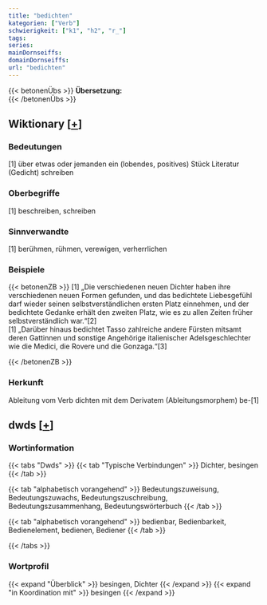 ```yaml
---
title: "bedichten"
kategorien: ["Verb"]
schwierigkeit: ["k1", "h2", "r_"]
tags:
series:
mainDornseiffs:
domainDornseiffs:
url: "bedichten"
---
```


{{< betonenÜbs >}}
**Übersetzung:**  
{{< /betonenÜbs >}}

## Wiktionary [[+](https://de.wiktionary.org/wiki/bedichten)]

### Bedeutungen
[1] über etwas oder jemanden ein (lobendes, positives) Stück Literatur (Gedicht) schreiben  

### Oberbegriffe
[1] beschreiben, schreiben  

### Sinnverwandte
[1] berühmen, rühmen, verewigen, verherrlichen  

### Beispiele
{{< betonenZB >}}
[1] „Die verschiedenen neuen Dichter haben ihre verschiedenen neuen Formen gefunden, und das bedichtete Liebesgefühl darf wieder seinen selbstverständlichen ersten Platz einnehmen, und der bedichtete Gedanke erhält den zweiten Platz, wie es zu allen Zeiten früher selbstverständlich war.“[2]  
[1] „Darüber hinaus bedichtet Tasso zahlreiche andere Fürsten mitsamt deren Gattinnen und sonstige Angehörige italienischer Adelsgeschlechter wie die Medici, die Rovere und die Gonzaga.“[3]  

{{< /betonenZB >}}
### Herkunft
Ableitung vom Verb dichten mit dem Derivatem (Ableitungsmorphem) be-[1]  



## dwds [[+](https://www.dwds.de/wb/bedichten)]

### Wortinformation
{{< tabs "Dwds" >}}
{{< tab "Typische Verbindungen" >}}
Dichter, besingen
{{< /tab >}}

{{< tab "alphabetisch vorangehend" >}}
Bedeutungszuweisung, Bedeutungszuwachs, Bedeutungszuschreibung, Bedeutungszusammenhang, Bedeutungswörterbuch
{{< /tab >}}

{{< tab "alphabetisch vorangehend" >}}
bedienbar, Bedienbarkeit, Bedienelement, bedienen, Bediener
{{< /tab >}}

{{< /tabs >}}

### Wortprofil
{{< expand "Überblick" >}} besingen, Dichter {{< /expand >}}
{{< expand "in Koordination mit" >}} besingen {{< /expand >}}

